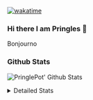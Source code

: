 [![wakatime](https://wakatime.com/badge/user/abd317df-612e-44b4-8787-15db7b574b2f.svg)](https://wakatime.com/@abd317df-612e-44b4-8787-15db7b574b2f)
### Hi there I am Pringles 👋

Bonjourno

### Github Stats
![PringlePot' Github Stats](https://github-readme-stats.vercel.app/api?username=PringlePot&show_icons=true&theme=dark&count_private=true)

<details>
  <summary>Detailed Stats</summary>
    
<!--START_SECTION:waka-->
![Code Time](http://img.shields.io/badge/Code%20Time-515%20hrs%208%20mins-blue)

![Profile Views](http://img.shields.io/badge/Profile%20Views-2-blue)

![Lines of code](https://img.shields.io/badge/From%20Hello%20World%20I%27ve%20Written-139%20Thousand%20lines%20of%20code-blue)

**🐱 My GitHub Data** 

> 🏆 327 Contributions in the Year 2022
 > 
> 📦 91.1 kB Used in GitHub's Storage 
 > 
> 🚫 Not Opted to Hire
 > 
> 📜 11 Public Repositories 
 > 
> 🔑 12 Private Repositories  
 > 
**I'm an Early 🐤** 

```text
🌞 Morning    148 commits    ████░░░░░░░░░░░░░░░░░░░░░   16.61% 
🌆 Daytime    358 commits    ██████████░░░░░░░░░░░░░░░   40.18% 
🌃 Evening    385 commits    ██████████░░░░░░░░░░░░░░░   43.21% 
🌙 Night      0 commits      ░░░░░░░░░░░░░░░░░░░░░░░░░   0.0%

```
📅 **I'm Most Productive on Sunday** 

```text
Monday       178 commits    █████░░░░░░░░░░░░░░░░░░░░   19.98% 
Tuesday      75 commits     ██░░░░░░░░░░░░░░░░░░░░░░░   8.42% 
Wednesday    90 commits     ██░░░░░░░░░░░░░░░░░░░░░░░   10.1% 
Thursday     130 commits    ███░░░░░░░░░░░░░░░░░░░░░░   14.59% 
Friday       76 commits     ██░░░░░░░░░░░░░░░░░░░░░░░   8.53% 
Saturday     149 commits    ████░░░░░░░░░░░░░░░░░░░░░   16.72% 
Sunday       193 commits    █████░░░░░░░░░░░░░░░░░░░░   21.66%

```


📊 **This Week I Spent My Time On** 

```text
⌚︎ Time Zone: Europe/Amsterdam

💬 Programming Languages: 
TypeScript               4 hrs 1 min         ████████████░░░░░░░░░░░░░   48.44% 
Go                       3 hrs 3 mins        █████████░░░░░░░░░░░░░░░░   36.8% 
CSS                      50 mins             ██░░░░░░░░░░░░░░░░░░░░░░░   10.21% 
JavaScript               8 mins              ░░░░░░░░░░░░░░░░░░░░░░░░░   1.8% 
JSON                     7 mins              ░░░░░░░░░░░░░░░░░░░░░░░░░   1.5%

🔥 Editors: 
WebStorm                 5 hrs 11 mins       ███████████████░░░░░░░░░░   62.53% 
GoLand                   3 hrs 6 mins        █████████░░░░░░░░░░░░░░░░   37.47%

🐱‍💻 Projects: 
Frontend                 5 hrs 11 mins       ███████████████░░░░░░░░░░   62.53% 
Backend                  3 hrs 6 mins        █████████░░░░░░░░░░░░░░░░   37.47%

💻 Operating System: 
Windows                  8 hrs 18 mins       █████████████████████████   100.0%

```

**I Mostly Code in Java** 

```text
Java                     9 repos             ███████████░░░░░░░░░░░░░░   47.37% 
JavaScript               2 repos             ██░░░░░░░░░░░░░░░░░░░░░░░   10.53% 
TypeScript               2 repos             ██░░░░░░░░░░░░░░░░░░░░░░░   10.53% 
HTML                     2 repos             ██░░░░░░░░░░░░░░░░░░░░░░░   10.53% 
Python                   1 repo              █░░░░░░░░░░░░░░░░░░░░░░░░   5.26%

```


**Timeline**

![Chart not found](https://raw.githubusercontent.com/PringlePot/PringlePot/main/charts/bar_graph.png) 


 Last Updated on 18/05/2022 00:44:47 UTC
<!--END_SECTION:waka-->

</details>
